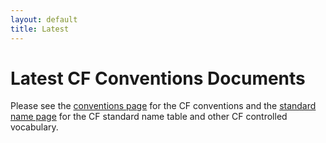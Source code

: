 ```yaml
---
layout: default
title: Latest
---
```


# Latest CF Conventions Documents

Please see the [conventions page](conventions.html) for the CF conventions and the [standard name page](standard-names.html) for the CF standard name table and other CF controlled vocabulary.
